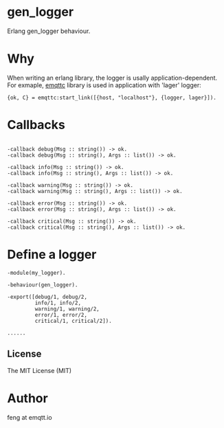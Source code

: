 # gen_logger

Erlang gen_logger behaviour.

# Why

When writing an erlang library, the logger is usally application-dependent. For exmaple, [emqttc](https://github.com/emqtt/emqttc) library is used in application with 'lager' logger: 

```
{ok, C} = emqttc:start_link([{host, "localhost"}, {logger, lager}]).
```

# Callbacks

```

-callback debug(Msg :: string()) -> ok. 
-callback debug(Msg :: string(), Args :: list()) -> ok. 

-callback info(Msg :: string()) -> ok. 
-callback info(Msg :: string(), Args :: list()) -> ok. 

-callback warning(Msg :: string()) -> ok. 
-callback warning(Msg :: string(), Args :: list()) -> ok. 

-callback error(Msg :: string()) -> ok. 
-callback error(Msg :: string(), Args :: list()) -> ok. 

-callback critical(Msg :: string()) -> ok. 
-callback critical(Msg :: string(), Args :: list()) -> ok. 

```

# Define a logger

```
-module(my_logger).

-behaviour(gen_logger).

-export([debug/1, debug/2,
         info/1, info/2,
         warning/1, warning/2,
         error/1, error/2,
         critical/1, critical/2]).

......

```

## License

The MIT License (MIT)

# Author

feng at emqtt.io

